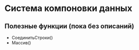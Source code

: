 # Система компоновки данных

## Полезные функции (пока без описаний)

* СоединитьСтроки()
* Массив()